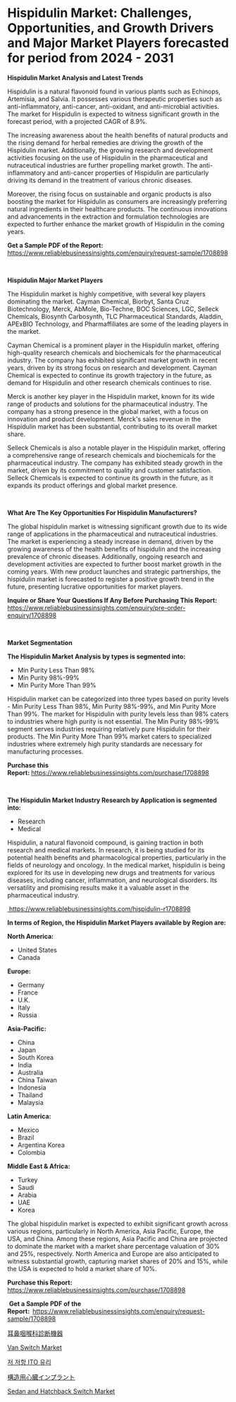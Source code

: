 <p><h1>Hispidulin Market: Challenges, Opportunities, and Growth Drivers and Major Market Players forecasted for period from 2024 - 2031</h1></p><p><strong>Hispidulin Market Analysis and Latest Trends</strong></p>
<p><p>Hispidulin is a natural flavonoid found in various plants such as Echinops, Artemisia, and Salvia. It possesses various therapeutic properties such as anti-inflammatory, anti-cancer, anti-oxidant, and anti-microbial activities. The market for Hispidulin is expected to witness significant growth in the forecast period, with a projected CAGR of 8.9%.</p><p>The increasing awareness about the health benefits of natural products and the rising demand for herbal remedies are driving the growth of the Hispidulin market. Additionally, the growing research and development activities focusing on the use of Hispidulin in the pharmaceutical and nutraceutical industries are further propelling market growth. The anti-inflammatory and anti-cancer properties of Hispidulin are particularly driving its demand in the treatment of various chronic diseases.</p><p>Moreover, the rising focus on sustainable and organic products is also boosting the market for Hispidulin as consumers are increasingly preferring natural ingredients in their healthcare products. The continuous innovations and advancements in the extraction and formulation technologies are expected to further enhance the market growth of Hispidulin in the coming years.</p></p>
<p><strong>Get a Sample PDF of the Report:&nbsp;</strong> <a href="https://www.reliablebusinessinsights.com/enquiry/request-sample/1708898">https://www.reliablebusinessinsights.com/enquiry/request-sample/1708898</a></p>
<p>&nbsp;</p>
<p><strong>Hispidulin Major Market Players</strong></p>
<p><p>The Hispidulin market is highly competitive, with several key players dominating the market. Cayman Chemical, Biorbyt, Santa Cruz Biotechnology, Merck, AbMole, Bio-Techne, BOC Sciences, LGC, Selleck Chemicals, Biosynth Carbosynth, TLC Pharmaceutical Standards, Aladdin, APExBIO Technology, and Pharmaffiliates are some of the leading players in the market.</p><p>Cayman Chemical is a prominent player in the Hispidulin market, offering high-quality research chemicals and biochemicals for the pharmaceutical industry. The company has exhibited significant market growth in recent years, driven by its strong focus on research and development. Cayman Chemical is expected to continue its growth trajectory in the future, as demand for Hispidulin and other research chemicals continues to rise.</p><p>Merck is another key player in the Hispidulin market, known for its wide range of products and solutions for the pharmaceutical industry. The company has a strong presence in the global market, with a focus on innovation and product development. Merck's sales revenue in the Hispidulin market has been substantial, contributing to its overall market share.</p><p>Selleck Chemicals is also a notable player in the Hispidulin market, offering a comprehensive range of research chemicals and biochemicals for the pharmaceutical industry. The company has exhibited steady growth in the market, driven by its commitment to quality and customer satisfaction. Selleck Chemicals is expected to continue its growth in the future, as it expands its product offerings and global market presence.</p></p>
<p>&nbsp;</p>
<p><strong>What Are The Key Opportunities For Hispidulin Manufacturers?</strong></p>
<p><p>The global hispidulin market is witnessing significant growth due to its wide range of applications in the pharmaceutical and nutraceutical industries. The market is experiencing a steady increase in demand, driven by the growing awareness of the health benefits of hispidulin and the increasing prevalence of chronic diseases. Additionally, ongoing research and development activities are expected to further boost market growth in the coming years. With new product launches and strategic partnerships, the hispidulin market is forecasted to register a positive growth trend in the future, presenting lucrative opportunities for market players.</p></p>
<p><strong>Inquire or Share Your Questions If Any Before Purchasing This Report:</strong> <a href="https://www.reliablebusinessinsights.com/enquiry/pre-order-enquiry/1708898">https://www.reliablebusinessinsights.com/enquiry/pre-order-enquiry/1708898</a></p>
<p>&nbsp;</p>
<p><strong>Market Segmentation</strong></p>
<p><strong>The Hispidulin Market Analysis by types is segmented into:</strong></p>
<p><ul><li>Min Purity Less Than 98%</li><li>Min Purity 98%-99%</li><li>Min Purity More Than 99%</li></ul></p>
<p><p>Hispidulin market can be categorized into three types based on purity levels - Min Purity Less Than 98%, Min Purity 98%-99%, and Min Purity More Than 99%. The market for Hispidulin with purity levels less than 98% caters to industries where high purity is not essential. The Min Purity 98%-99% segment serves industries requiring relatively pure Hispidulin for their products. The Min Purity More Than 99% market caters to specialized industries where extremely high purity standards are necessary for manufacturing processes.</p></p>
<p><strong>Purchase this Report:&nbsp;</strong><a href="https://www.reliablebusinessinsights.com/purchase/1708898">https://www.reliablebusinessinsights.com/purchase/1708898</a></p>
<p>&nbsp;</p>
<p><strong>The Hispidulin Market Industry Research by Application is segmented into:</strong></p>
<p><ul><li>Research</li><li>Medical</li></ul></p>
<p><p>Hispidulin, a natural flavonoid compound, is gaining traction in both research and medical markets. In research, it is being studied for its potential health benefits and pharmacological properties, particularly in the fields of neurology and oncology. In the medical market, hispidulin is being explored for its use in developing new drugs and treatments for various diseases, including cancer, inflammation, and neurological disorders. Its versatility and promising results make it a valuable asset in the pharmaceutical industry.</p></p>
<p><a href="https://www.reliablebusinessinsights.com/hispidulin-r1708898">&nbsp;https://www.reliablebusinessinsights.com/hispidulin-r1708898</a></p>
<p><strong>In terms of Region, the Hispidulin Market Players available by Region are:</strong></p>
<p>
    <p> <strong> North America: </strong>
        <ul>
            <li>United States</li>
            <li>Canada</li>
        </ul>
        </p> 
    <p> <strong> Europe: </strong>
        <ul>
            <li>Germany</li>
            <li>France</li>
            <li>U.K.</li>
            <li>Italy</li>
            <li>Russia</li>
        </ul>
        </p> 
    <p> <strong> Asia-Pacific: </strong>
        <ul>
            <li>China</li>
            <li>Japan</li>
            <li>South Korea</li>
            <li>India</li>
            <li>Australia</li>
            <li>China Taiwan</li>
            <li>Indonesia</li>
            <li>Thailand</li>
            <li>Malaysia</li>
        </ul>
        </p> 
    <p> <strong> Latin America: </strong>
        <ul>
            <li>Mexico</li>
            <li>Brazil</li>
            <li>Argentina Korea</li>
            <li>Colombia</li>
        </ul>
        </p> 
    <p> <strong> Middle East & Africa: </strong>
        <ul>
            <li>Turkey</li>
            <li>Saudi</li>
            <li>Arabia</li>
            <li>UAE</li>
            <li>Korea</li>
        </ul>
    </p>
    </p>
<p><p>The global hispidulin market is expected to exhibit significant growth across various regions, particularly in North America, Asia Pacific, Europe, the USA, and China. Among these regions, Asia Pacific and China are projected to dominate the market with a market share percentage valuation of 30% and 25%, respectively. North America and Europe are also anticipated to witness substantial growth, capturing market shares of 20% and 15%, while the USA is expected to hold a market share of 10%.</p></p>
<p><strong>Purchase this Report: </strong><a href="https://www.reliablebusinessinsights.com/purchase/1708898">https://www.reliablebusinessinsights.com/purchase/1708898</a></p>
<p>&nbsp;<strong>Get a Sample PDF of the Report:&nbsp;&nbsp;</strong><a href="https://www.reliablebusinessinsights.com/enquiry/request-sample/1708898">https://www.reliablebusinessinsights.com/enquiry/request-sample/1708898</a></p>
<p><strong></strong></p>
<p><p><a href="https://github.com/SkylarReilly36/Market-Research-Report-List-1/blob/main/4888508125679.md">耳鼻咽喉科診断機器</a></p><p><a href="https://github.com/GroverBarry/Market-Research-Report-List-5/blob/main/van-switch-market.md">Van Switch Market</a></p><p><a href="https://github.com/romeshmittrochakma11/Market-Research-Report-List-1/blob/main/1581891110009.md">저 저항 ITO 유리</a></p><p><a href="https://github.com/joaejkdzgyljvo6/Market-Research-Report-List-2/blob/main/3183630125680.md">構造用心臓インプラント</a></p><p><a href="https://github.com/NaomieConner2023/Market-Research-Report-List-1/blob/main/sedan-and-hatchback-switch-market.md">Sedan and Hatchback Switch Market</a></p></p>